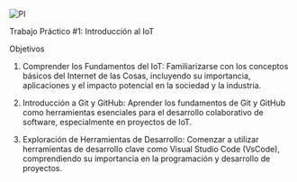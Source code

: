 ![PI](https://github.com/ISPC-TST-PI-I-2024/Diego-Ares-monorepositorio-PI/assets/114953054/a3fd44d3-afc8-458e-8a55-29a13f2e38fe)

Trabajo Práctico #1: Introducción al IoT

Objetivos

1. Comprender los Fundamentos del IoT: Familiarizarse con los conceptos básicos del Internet de las Cosas, incluyendo su importancia, aplicaciones y el impacto potencial en la sociedad y la industria.

2. Introducción a Git y GitHub: Aprender los fundamentos de Git y GitHub como herramientas esenciales para el desarrollo colaborativo de software, especialmente en proyectos de IoT.

3. Exploración de Herramientas de Desarrollo: Comenzar a utilizar herramientas de desarrollo clave como Visual Studio Code (VsCode), comprendiendo su importancia en la programación y desarrollo de proyectos.
